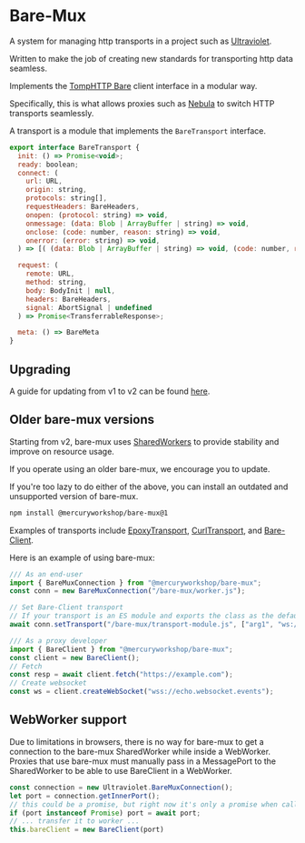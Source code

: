 # Bare-Mux

A system for managing http transports in a project such as [Ultraviolet](https://github.com/Titaniumnetwork-dev/Ultraviolet).

Written to make the job of creating new standards for transporting http data seamless.

Implements the [TompHTTP Bare](https://github.com/tomphttp/specifications/) client interface in a modular way.

Specifically, this is what allows proxies such as [Nebula](https://github.com/NebulaServices/Nebula) to switch HTTP transports seamlessly.

A transport is a module that implements the `BareTransport` interface.
```js
export interface BareTransport {
  init: () => Promise<void>;
  ready: boolean;
  connect: (
    url: URL,
    origin: string,
    protocols: string[],
    requestHeaders: BareHeaders,
    onopen: (protocol: string) => void,
    onmessage: (data: Blob | ArrayBuffer | string) => void,
    onclose: (code: number, reason: string) => void,
    onerror: (error: string) => void,
  ) => [( (data: Blob | ArrayBuffer | string) => void, (code: number, reason: string) => void )] => void;

  request: (
    remote: URL,
    method: string,
    body: BodyInit | null,
    headers: BareHeaders,
    signal: AbortSignal | undefined
  ) => Promise<TransferrableResponse>;

  meta: () => BareMeta
}
```
## Upgrading

A guide for updating from v1 to v2 can be found [here](https://github.com/MercuryWorkshop/bare-mux/blob/master/documentation/Upgrading.md).

## Older bare-mux versions

Starting from v2, bare-mux uses [SharedWorkers](https://developer.mozilla.org/en-US/docs/Web/API/SharedWorker) to provide stability and improve on resource usage.

If you operate using an older bare-mux, we encourage you to update.

If you're too lazy to do either of the above, you can install an outdated and unsupported version of bare-mux.

```sh
npm install @mercuryworkshop/bare-mux@1
```

Examples of transports include [EpoxyTransport](https://github.com/MercuryWorkshop/EpoxyTransport),  [CurlTransport](https://github.com/MercuryWorkshop/CurlTransport), and [Bare-Client](https://github.com/MercuryWorkshop/Bare-as-module3).

Here is an example of using bare-mux:
```js
/// As an end-user
import { BareMuxConnection } from "@mercuryworkshop/bare-mux";
const conn = new BareMuxConnection("/bare-mux/worker.js");

// Set Bare-Client transport
// If your transport is an ES module and exports the class as the default export
await conn.setTransport("/bare-mux/transport-module.js", ["arg1", "ws://localhost:4000"]);

/// As a proxy developer
import { BareClient } from "@mercuryworkshop/bare-mux";
const client = new BareClient();
// Fetch
const resp = await client.fetch("https://example.com");
// Create websocket
const ws = client.createWebSocket("wss://echo.websocket.events");
```

## WebWorker support
Due to limitations in browsers, there is no way for bare-mux to get a connection to the bare-mux SharedWorker while inside a WebWorker. Proxies that use bare-mux must manually pass in a MessagePort to the SharedWorker to be able to use BareClient in a WebWorker.
```js
const connection = new Ultraviolet.BareMuxConnection();
let port = connection.getInnerPort();
// this could be a promise, but right now it's only a promise when called inside a service worker
if (port instanceof Promise) port = await port;
// ... transfer it to worker ...
this.bareClient = new BareClient(port)
```
